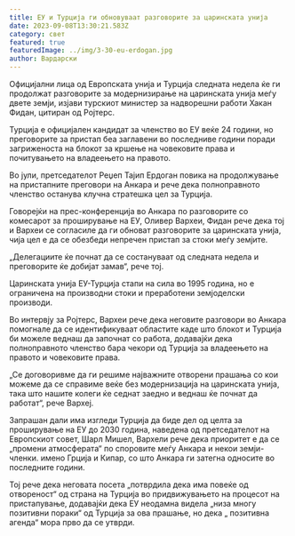 ```yaml
---
title: ЕУ и Турција ги обновуваат разговорите за царинската унија
date: 2023-09-08T13:30:21.583Z
category: свет
featured: true
featuredImage: ../img/3-30-eu-erdogan.jpg
author: Вардарски
---
```

Официјални лица од Европската унија и Турција следната недела ќе ги продолжат разговорите за модернизирање на царинската унија меѓу двете земји, изјави турскиот министер за надворешни работи Хакан Фидан, цитиран од Ројтерс.

Турција е официјален кандидат за членство во ЕУ веќе 24 години, но преговорите за пристап беа заглавени во последниве години поради загриженоста на блокот за кршење на човековите права и почитувањето на владеењето на правото.

Во јули, претседателот Реџеп Тајип Ердоган повика на продолжување на пристапните преговори на Анкара и рече дека полноправното членство останува клучна стратешка цел за Турција.

Говорејќи на прес-конференција во Анкара по разговорите со комесарот за проширување на ЕУ, Оливер Вархеи, Фидан рече дека тој и Вархеи се согласиле да ги обноват разговорите за царинската унија, чија цел е да се обезбеди непречен пристап за стоки меѓу земјите.

„Делегациите ќе почнат да се состануваат од следната недела и преговорите ќе добијат замав“, рече тој.

Царинската унија ЕУ-Турција стапи на сила во 1995 година, но е ограничена на производни стоки и преработени земјоделски производи.

Во интервју за Ројтерс, Вархеи рече дека неговите разговори во Анкара помогнале да се идентификуваат областите каде што блокот и Турција би можеле веднаш да започнат со работа, додавајќи дека полноправното членство бара чекори од Турција за владеењето на правото и човековите права.

„Се договоривме да ги решиме најважните отворени прашања со кои можеме да се справиме веќе без модернизација на царинската унија, така што нашите колеги ќе седнат заедно и веднаш ќе почнат да работат“, рече Вархеј.

Запрашан дали има изгледи Турција да биде дел од целта за проширување на ЕУ до 2030 година, наведена од претседателот на Европскиот совет, Шарл Мишел, Вархели рече дека приоритет е да се „промени атмосферата“ по споровите меѓу Анкара и некои земји-членки. имено Грција и Кипар, со што Анкара ги затегна односите во последните години.

Тој рече дека неговата посета „потврдила дека има повеќе од отвореност“ од страна на Турција во придвижувањето на процесот на пристапување, додавајќи дека ЕУ неодамна видела „низа многу позитивни пораки“ од Турција за ова прашање, но дека „ позитивна агенда“ мора прво да се утврди.